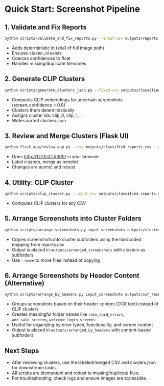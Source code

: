 # Quick Start: Screenshot Pipeline

## 1. Validate and Fix Reports

```sh
python scripts/validate_and_fix_reports.py --input-csv outputs/reports.csv --output-csv outputs/classified_reports.csv --images-root input_screenshots
```

- Adds deterministic id (sha1 of full image path)
- Ensures cluster_id exists
- Coerces confidences to float
- Handles missing/duplicate filenames

## 2. Generate CLIP Clusters

```sh
python scripts/generate_clusters_json.py --fixed-csv outputs/classified_reports.csv --images-root input_screenshots --clusters-json outputs/clusters.json
```

- Computes CLIP embeddings for uncertain screenshots (screen_confidence < 0.8)
- Clusters them deterministically
- Assigns cluster ids: clip_0, clip_1, ...
- Writes sorted clusters.json

## 3. Review and Merge Clusters (Flask UI)

```sh
python flask_app/review_app.py --csv outputs/classified_reports.csv --clusters-json outputs/clusters.json --images-root input_screenshots
```

- Open http://127.0.0.1:5000/ in your browser
- Label clusters, merge as needed
- Changes are atomic and robust

## 4. Utility: CLIP Cluster

```sh
python scripts/clip_cluster.py --input-csv outputs/classified_reports.csv --images-root input_screenshots --output-csv outputs/clip_clustered.csv
```

- Computes CLIP clusters for any CSV

## 5. Arrange Screenshots into Cluster Folders

```sh
python scripts/arrange_screenshots.py input_screenshots outputs/clusters.json outputs/arranged_screenshots --verbose
```

- Copies screenshots into cluster subfolders using the hardcoded mapping from reports.csv
- Output is placed in `outputs/arranged_screenshots` with clusters as subfolders
- Use `--move` to move files instead of copying

## 6. Arrange Screenshots by Header Content (Alternative)

```sh
python scripts/arrange_by_headers.py input_screenshots outputs/ocr_results.csv outputs/arranged_by_headers --min-group-size 2 --verbose
```

- Groups screenshots based on their header content (OCR text) instead of CLIP clusters
- Creates meaningful folder names like `rate_card_errors`, `add_sale_screens`, `welcome_login_screens`
- Useful for organizing by error types, functionality, and screen content
- Output is placed in `outputs/arranged_by_headers` with content-based subfolders

## Next Steps

- After reviewing clusters, use the labeled/merged CSV and clusters.json for downstream tasks.
- All scripts are idempotent and robust to missing/duplicate files.
- For troubleshooting, check logs and ensure images are accessible.
